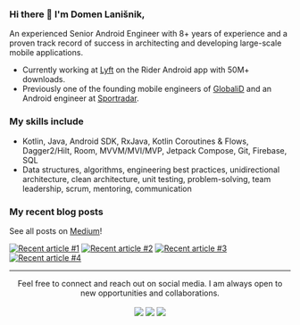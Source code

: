 ### Hi there 👋 I'm Domen Lanišnik,

An experienced Senior Android Engineer with 8+ years of experience and a proven track record of success in architecting and developing large-scale mobile applications.

- Currently working at [Lyft](https://www.lyft.com/) on the Rider Android app with 50M+ downloads.
- Previously one of the founding mobile engineers of [GlobaliD](https://www.about.global.id/) and an Android engineer at [Sportradar](https://sportradar.com/).

### My skills include
- Kotlin, Java, Android SDK, RxJava, Kotlin Coroutines & Flows, Dagger2/Hilt, Room, MVVM/MVI/MVP, Jetpack
Compose, Git, Firebase, SQL
-  Data structures, algorithms, engineering best practices, unidirectional architecture, clean architecture, unit
testing, problem-solving, team leadership, scrum, mentoring, communication

### My recent blog posts
See all posts on [Medium](https://medium.com/@domen.lanisnik)! 

<a target="_blank" href="https://github-readme-medium-recent-article.vercel.app/medium/@domen.lanisnik/0"><img src="https://github-readme-medium-recent-article.vercel.app/medium/@domen.lanisnik/0" alt="Recent article #1"></a>
<a target="_blank" href="https://github-readme-medium-recent-article.vercel.app/medium/@domen.lanisnik/1"><img src="https://github-readme-medium-recent-article.vercel.app/medium/@domen.lanisnik/1" alt="Recent article #2"></a>
<a target="_blank" href="https://github-readme-medium-recent-article.vercel.app/medium/@domen.lanisnik/4"><img src="https://github-readme-medium-recent-article.vercel.app/medium/@domen.lanisnik/4" alt="Recent article #3"></a>
<a target="_blank" href="https://github-readme-medium-recent-article.vercel.app/medium/@domen.lanisnik/6"><img src="https://github-readme-medium-recent-article.vercel.app/medium/@domen.lanisnik/6" alt="Recent article #4"></a>

<hr>
<p align="center">
   Feel free to connect and reach out on social media. I am always open to new opportunities and collaborations.
  <br>
<br>	
<a target="_blank" href="https://www.linkedin.com/in/domenlanisnik/"><img src="https://img.shields.io/badge/-LinkedIn-0077B5?style=for-the-badge&logo=Linkedin&logoColor=white"></img></a>
<a target="_blank" href="https://twitter.com/DomenLanisnik"><img src="https://img.shields.io/badge/-Twitter-1DA1F2?style=for-the-badge&logo=Twitter&logoColor=white"></img></a>
<a target="_blank" href="https://medium.com/@domen.lanisnik"><img src="https://img.shields.io/badge/-Medium-12100E?style=for-the-badge&logo=Medium&logoColor=white"></img></a>
<br>
</p>
